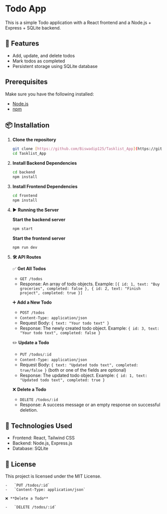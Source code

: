 # Todo App

This is a simple Todo application with a React frontend and a Node.js + Express + SQLite backend.

## 📌 Features

- Add, update, and delete todos
- Mark todos as completed
- Persistent storage using SQLite database

## Prerequisites

Make sure you have the following installed:

- [Node.js](https://nodejs.org/)
- [npm](https://www.npmjs.com/)

## 📦 Installation

1.  **Clone the repository**

    ```sh
    git clone [https://github.com/Biswadip125/Tasklist_App](https://github.com/Biswadip125/Tasklist_App)
    cd Tasklist_App
    ```

2.  **Install Backend Dependencies**

    ```sh
    cd backend
    npm install
    ```

3.  **Install Frontend Dependencies**

    ```sh
    cd frontend
    npm install
    ```

4.  ▶️ **Running the Server**

    **Start the backend server**

    ```sh
    npm start
    ```

    **Start the frontend server**

    ```sh
    npm run dev
    ```

5.  **🛠 API Routes**

    ✅ **Get All Todos**

    -   `GET /todos`
    -   Response: An array of todo objects. Example: `[{ id: 1, text: "Buy groceries", completed: false }, { id: 2, text: "Finish project", completed: true }]`

    ➕ **Add a New Todo**

    -   `POST /todos`
    -   `Content-Type: application/json`
    -   Request Body: `{ text: "Your todo text" }`
    -   Response: The newly created todo object. Example: `{ id: 3, text: "Your todo text", completed: false }`

    ✏️ **Update a Todo**

    -   `PUT /todos/:id`
    -   `Content-Type: application/json`
    -   Request Body: `{ text: "Updated todo text", completed: true/false }` (both or one of the fields are optional)
    -   Response: The updated todo object. Example: `{ id: 1, text: "Updated todo text", completed: true }`

    ❌ **Delete a Todo**

    -   `DELETE /todos/:id`
    -   Response: A success message or an empty response on successful deletion.

## 🔗 Technologies Used

-   Frontend: React, Tailwind CSS
-   Backend: Node.js, Express.js
-   Database: SQLite

## 📜 License

This project is licensed under the MIT License.

    -   `PUT /todos/:id`
    -   `Content-Type: application/json`

    ❌ **Delete a Todo**

    -   `DELETE /todos/:id`
